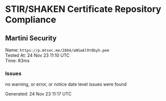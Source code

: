 # STIR/SHAKEN Certificate Repository Compliance

## Martini Security

Name: `https://p.mtsec.me/2884/aNSaAl9t8byh.pem`\
Tested At: 24 Nov 23 11:10 UTC\
Time: 83ms

### Issues

no warning, or error, or notice date level issues were found

Generated: 24 Nov 23 11:17 UTC